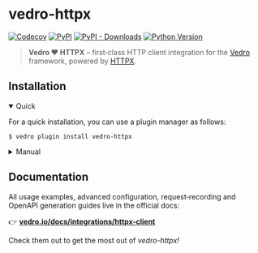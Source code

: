 # vedro-httpx

[![Codecov](https://img.shields.io/codecov/c/github/vedro-universe/vedro-httpx/main.svg?style=flat-square)](https://codecov.io/gh/vedro-universe/vedro-httpx)
[![PyPI](https://img.shields.io/pypi/v/vedro-httpx.svg?style=flat-square)](https://pypi.python.org/pypi/vedro-httpx/)
[![PyPI - Downloads](https://img.shields.io/pypi/dm/vedro-httpx?style=flat-square)](https://pypi.python.org/pypi/vedro-httpx/)
[![Python Version](https://img.shields.io/pypi/pyversions/vedro-httpx.svg?style=flat-square)](https://pypi.python.org/pypi/vedro-httpx/)

> **Vedro ❤ HTTPX** – first‑class HTTP client integration for the [Vedro](https://vedro.io/) framework, powered by [HTTPX](https://www.python-httpx.org/).

## Installation

<details open>
<summary>Quick</summary>
<p>

For a quick installation, you can use a plugin manager as follows:

```shell
$ vedro plugin install vedro-httpx
```

</p>
</details>

<details>
<summary>Manual</summary>
<p>

To install manually, follow these steps:

1. Install the package using pip:

```shell
$ pip3 install vedro-httpx
```

2. Next, activate the plugin in your `vedro.cfg.py` configuration file:

```python
# ./vedro.cfg.py
import vedro
import vedro_httpx


class Config(vedro.Config):
    class Plugins(vedro.Config.Plugins):
        class VedroHTTPX(vedro_httpx.VedroHTTPX):
            enabled = True
```

</p>
</details>

## Documentation

All usage examples, advanced configuration, request‑recording and OpenAPI generation guides live in the official docs:

👉 **[vedro.io/docs/integrations/httpx-client](https://vedro.io/docs/integrations/httpx-client)**

Check them out to get the most out of *vedro-httpx!*
